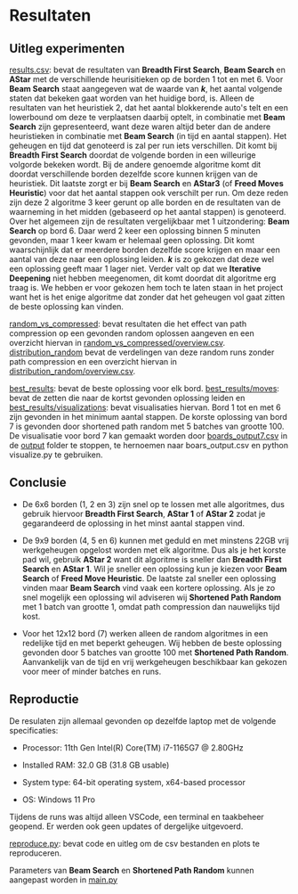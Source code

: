 # Resultaten


## Uitleg experimenten

[results.csv](results.csv): bevat de resultaten van **Breadth First Search**, **Beam Search** en **AStar** met de verschillende heurisitieken op de borden 1 tot en met 6. Voor **Beam Search** staat aangegeven wat de waarde van ***k***, het aantal volgende staten dat bekeken gaat worden van het huidige bord, is. Alleen de resultaten van het heuristiek 2, dat het aantal blokkerende auto's telt en een lowerbound om deze te verplaatsen daarbij optelt, in combinatie met **Beam Search** zijn gepresenteerd, want deze waren altijd beter dan de andere heuristieken in combinatie met **Beam Search** (in tijd en aantal stappen). Het geheugen en tijd dat genoteerd is zal per run iets verschillen. Dit komt bij **Breadth First Search** doordat de volgende borden in een willeurige volgorde bekeken wordt. Bij de andere genoemde algoritme komt dit doordat verschillende borden dezelfde score kunnen krijgen van de heuristiek. Dit laatste zorgt er bij **Beam Search** en **AStar3** (of **Freed Moves Heuristic**) voor dat het aantal stappen ook verschilt per run. Om deze reden zijn deze 2 algoritme 3 keer gerunt op alle borden en de resultaten van de waarneming in het midden (gebaseerd op het aantal stappen) is genoteerd. Over het algemeen zijn de resultaten vergelijkbaar met 1 uitzondering: **Beam Search** op bord 6. Daar werd 2 keer een oplossing binnen 5 minuten gevonden, maar 1 keer kwam er helemaal geen oplossing. Dit komt waarschijnlijk dat er meerdere borden dezelfde score krijgen en maar een aantal van deze naar een oplossing leiden. ***k*** is zo gekozen dat deze wel een oplossing geeft maar 1 lager niet. Verder valt op dat we **Iterative Deepening** niet hebben meegenomen, dit komt doordat dit algoritme erg traag is. We hebben er voor gekozen hem toch te laten staan in het project want het is het enige algoritme dat zonder dat het geheugen vol gaat zitten de beste oplossing kan vinden.

[random_vs_compressed](random_vs_compressed): bevat resultaten die het effect van path compression op een gevonden random oplossen aangeven en een overzicht hiervan in [random_vs_compressed/overview.csv](random_vs_compressed/overview.csv). [distribution_random](distribution_random) bevat de verdelingen van deze random runs zonder path compression en een overzicht hiervan in [distribution_random/overview.csv](distribution_random/overview.csv).

[best_results](best_results): bevat de beste oplossing voor elk bord. [best_results/moves](best_results/moves): bevat de zetten die naar de kortst gevonden oplossing leiden en [best_results/visualizations](best_results/visualizations): bevat visualisaties hiervan. Bord 1 tot en met 6 zijn gevonden in het minimum aantal stappen. De korste oplossing van bord 7 is gevonden door shortened path random met 5 batches van grootte 100. De visualisatie voor bord 7 kan gemaakt worden door [boards_output7.csv](best_results/visualizations/boards_output7.csv) in de [output](../output/) folder te stoppen, te hernoemen naar boars_output.csv en python visualize.py te gebruiken.


## Conclusie

* De 6x6 borden (1, 2 en 3) zijn snel op te lossen met alle algoritmes, dus gebruik hiervoor **Breadth First Search**, **AStar 1** of **AStar 2** zodat je gegarandeerd de oplossing in het minst aantal stappen vind.

* De 9x9 borden (4, 5 en 6) kunnen met geduld en met minstens 22GB vrij werkgeheugen opgelost worden met elk algoritme. Dus als je het korste pad wil, gebruik **AStar 2** want dit algoritme is sneller dan **Breadth First Search** en **AStar 1**. Wil je sneller een oplossing kun je kiezen voor **Beam Search** of **Freed Move Heuristic**. De laatste zal sneller een oplossing vinden maar **Beam Search** vind vaak een kortere oplossing. Als je zo snel mogelijk een oplossing wil adviseren wij **Shortened Path Random** met 1 batch van grootte 1, omdat path compression dan nauwelijks tijd kost.

* Voor het 12x12 bord (7) werken alleen de random algoritmes in een redelijke tijd en met beperkt geheugen. Wij hebben de beste oplossing gevonden door 5 batches van grootte 100 met **Shortened Path Random**. Aanvankelijk van de tijd en vrij werkgeheugen beschikbaar kan gekozen voor meer of minder batches en runs.

## Reproductie

De resulaten zijn allemaal gevonden op dezelfde laptop met de volgende specificaties: 

* Processor: 11th Gen Intel(R) Core(TM) i7-1165G7 @ 2.80GHz

* Installed RAM: 32.0 GB (31.8 GB usable)

* System type: 64-bit operating system, x64-based processor

* OS: Windows 11 Pro

Tijdens de runs was altijd alleen VSCode, een terminal en taakbeheer geopend. Er werden ook geen updates of dergelijke uitgevoerd.

[reproduce.py](../reproduce.py): bevat code en uitleg om de csv bestanden en plots te reproduceren.

Parameters van **Beam Search** en **Shortened Path Random** kunnen aangepast worden in [main.py](../main.py)